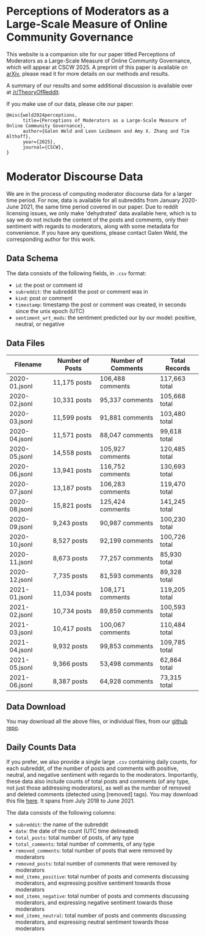# Perceptions of Moderators as a Large-Scale Measure of Online Community Governance

This website is a companion site for our paper titled Perceptions of Moderators as a Large-Scale Measure of Online Community Governance, which will appear at CSCW 2025. A preprint of this paper is available on [arXiv](https://arxiv.org/abs/2401.16610), please read it for more details on our methods and results.

A summary of our results and some additional discussion is available over at [/r/TheoryOfReddit](https://www.reddit.com/r/TheoryOfReddit/comments/1ary8x8/identifying_promising_moderation_strategies/).

If you make use of our data, please cite our paper:
```
@misc{weld2024perceptions,
      title={Perceptions of Moderators as a Large-Scale Measure of Online Community Governance}, 
      author={Galen Weld and Leon Leibmann and Amy X. Zhang and Tim Althoff},
      year={2025},
      journal={CSCW},
}
```

# Moderator Discourse Data

We are in the process of computing moderator discourse data for a larger time period. For now, data is available for all subreddits from January 2020-June 2021, the same time period covered in our paper. Due to reddit licensing issues, we only make 'dehydrated' data available here, which is to say we do not include the content of the posts and comments, only their sentiment with regards to moderators, along with some metadata for convenience. If you have any questions, please contact Galen Weld, the corresponding author for this work.

## Data Schema

The data consists of the following fields, in `.csv` format:
- `id`: the post or comment id
- `subreddit`: the subreddit the post or comment was in
- `kind`: post or comment
- `timestamp`: timestamp the post or comment was created, in seconds since the unix epoch (UTC)
- `sentiment_wrt_mods`: the sentiment predicted our by our model: positive, neutral, or negative

## Data Files

| Filename      | Number of Posts | Number of Comments | Total Records |
|---------------|-----------------|--------------------|---------------|
| 2020-01.jsonl | 11,175 posts    | 106,488 comments   | 117,663 total |
| 2020-02.jsonl | 10,331 posts    | 95,337 comments    | 105,668 total |
| 2020-03.jsonl | 11,599 posts    | 91,881 comments    | 103,480 total |
| 2020-04.jsonl | 11,571 posts    | 88,047 comments    | 99,618 total  |
| 2020-05.jsonl | 14,558 posts    | 105,927 comments   | 120,485 total |
| 2020-06.jsonl | 13,941 posts    | 116,752 comments   | 130,693 total |
| 2020-07.jsonl | 13,187 posts    | 106,283 comments   | 119,470 total |
| 2020-08.jsonl | 15,821 posts    | 125,424 comments   | 141,245 total |
| 2020-09.jsonl | 9,243 posts     | 90,987 comments    | 100,230 total |
| 2020-10.jsonl | 8,527 posts     | 92,199 comments    | 100,726 total |
| 2020-11.jsonl | 8,673 posts     | 77,257 comments    | 85,930 total  |
| 2020-12.jsonl | 7,735 posts     | 81,593 comments    | 89,328 total  |
| 2021-01.jsonl | 11,034 posts    | 108,171 comments   | 119,205 total |
| 2021-02.jsonl | 10,734 posts    | 89,859 comments    | 100,593 total |
| 2021-03.jsonl | 10,417 posts    | 100,067 comments   | 110,484 total |
| 2021-04.jsonl | 9,932 posts     | 99,853 comments    | 109,785 total |
| 2021-05.jsonl | 9,366 posts     | 53,498 comments    | 62,864 total  |
| 2021-06.jsonl | 8,387 posts     | 64,928 comments    | 73,315 total  |

## Data Download
You may download all the above files, or individual files, from our [github repo](https://github.com/behavioral-data/moderator_discourse_public).


## Daily Counts Data
If you prefer, we also provide a single large `.csv` containing daily counts, for each subreddit, of the number of posts and comments with positive, neutral, and negative sentiment with regards to the moderators. Importantly, these data also include counts of total posts and comments (of any type, not just those addressing moderators), as well as the number of removed and deleted comments (detected using [removed] tags). You may download this file [here](https://drive.google.com/file/d/14J-jmKaq3HSn7gkL6duhYUWMu8QOOT-0/view?usp=sharing). It spans from July 2018 to June 2021.

The data consists of the following columns:
- `subreddit`: the name of the subreddit
- `date`: the date of the count (UTC time delineated)
- `total_posts`: total number of posts, of any type
- `total_comments`: total number of comments, of any type
- `removed_comments`: total number of posts that were removed by moderators
- `removed_posts`: total number of comments that were removed by moderators
- `mod_items_positive`: total number of posts and comments discussing moderators, and expressing positive sentiment towards those moderators
- `mod_items_negative`: total number of posts and comments discussing moderators, and expressing negative sentiment towards those moderators
- `mod_items_neutral`: total number of posts and comments discussing moderators, and expressing neutral sentiment towards those moderators


